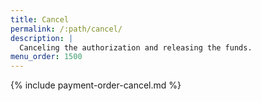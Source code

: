 ```yaml
---
title: Cancel
permalink: /:path/cancel/
description: |
  Canceling the authorization and releasing the funds.
menu_order: 1500
---
```


{% include payment-order-cancel.md %}
